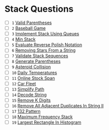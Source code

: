 # Stack Questions

- [ ] `1` [Valid Parentheses](https://leetcode.com/problems/valid-parentheses/)
- [ ] `2` [Baseball Game](https://leetcode.com/problems/baseball-game/)
- [ ] `3` [Implement Stack Using Queues](https://leetcode.com/problems/implement-stack-using-queues/)
- [ ] `4` [Min Stack](https://leetcode.com/problems/min-stack/)
- [ ] `5` [Evaluate Reverse Polish Notation](https://leetcode.com/problems/evaluate-reverse-polish-notation/)
- [ ] `6` [Removing Stars From a String](https://leetcode.com/problems/removing-stars-from-a-string/)
- [ ] `7` [Validate Stack Sequences](https://leetcode.com/problems/validate-stack-sequences/)
- [ ] `8` [Generate Parentheses](https://leetcode.com/problems/generate-parentheses/)
- [ ] `9` [Asteroid Collision](https://leetcode.com/problems/asteroid-collision/)
- [ ] `10` [Daily Temperatures](https://leetcode.com/problems/daily-temperatures/)
- [ ] `11` [Online Stock Span](https://leetcode.com/problems/online-stock-span/)
- [ ] `12` [Car Fleet](https://leetcode.com/problems/car-fleet/)
- [ ] `13` [Simplify Path](https://leetcode.com/problems/simplify-path/)
- [ ] `14` [Decode String](https://leetcode.com/problems/decode-string/)
- [ ] `15` [Remove K Digits](https://leetcode.com/problems/remove-k-digits/)
- [ ] `16` [Remove All Adjacent Duplicates In String II](https://leetcode.com/problems/remove-all-adjacent-duplicates-in-string-ii/)
- [ ] `17` [132 Pattern](https://leetcode.com/problems/132-pattern/)
- [ ] `18` [Maximum Frequency Stack](https://leetcode.com/problems/maximum-frequency-stack/)
- [ ] `19` [Largest Rectangle In Histogram](https://leetcode.com/problems/largest-rectangle-in-histogram/)